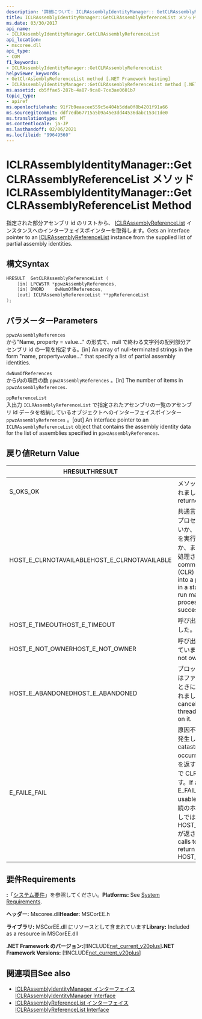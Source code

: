 ```yaml
---
description: '詳細について: ICLRAssemblyIdentityManager:: GetCLRAssemblyReferenceList メソッド'
title: ICLRAssemblyIdentityManager::GetCLRAssemblyReferenceList メソッド
ms.date: 03/30/2017
api_name:
- ICLRAssemblyIdentityManager.GetCLRAssemblyReferenceList
api_location:
- mscoree.dll
api_type:
- COM
f1_keywords:
- ICLRAssemblyIdentityManager::GetCLRAssemblyReferenceList
helpviewer_keywords:
- GetClrAssemblyReferenceList method [.NET Framework hosting]
- ICLRAssemblyIdentityManager::GetCLRAssemblyReferenceList method [.NET Framework hosting]
ms.assetid: cb5ffae5-287b-4a87-9ca8-7ce3ae0601b7
topic_type:
- apiref
ms.openlocfilehash: 91f7b9eaacee559c5e404b5dda0f8b4201f91a66
ms.sourcegitcommit: ddf7edb67715a5b9a45e3dd44536dabc153c1de0
ms.translationtype: MT
ms.contentlocale: ja-JP
ms.lasthandoff: 02/06/2021
ms.locfileid: "99649560"
---
```

# <a name="iclrassemblyidentitymanagergetclrassemblyreferencelist-method"></a><span data-ttu-id="81ea6-103">ICLRAssemblyIdentityManager::GetCLRAssemblyReferenceList メソッド</span><span class="sxs-lookup"><span data-stu-id="81ea6-103">ICLRAssemblyIdentityManager::GetCLRAssemblyReferenceList Method</span></span>

<span data-ttu-id="81ea6-104">指定された部分アセンブリ id のリストから、 [ICLRAssemblyReferenceList](iclrassemblyreferencelist-interface.md) インスタンスへのインターフェイスポインターを取得します。</span><span class="sxs-lookup"><span data-stu-id="81ea6-104">Gets an interface pointer to an [ICLRAssemblyReferenceList](iclrassemblyreferencelist-interface.md) instance from the supplied list of partial assembly identities.</span></span>  
  
## <a name="syntax"></a><span data-ttu-id="81ea6-105">構文</span><span class="sxs-lookup"><span data-stu-id="81ea6-105">Syntax</span></span>  
  
```cpp  
HRESULT  GetCLRAssemblyReferenceList (  
    [in] LPCWSTR *ppwzAssemblyReferences,  
    [in] DWORD    dwNumOfReferences,  
    [out] ICLRAssemblyReferenceList **ppReferenceList  
);  
```  
  
## <a name="parameters"></a><span data-ttu-id="81ea6-106">パラメーター</span><span class="sxs-lookup"><span data-stu-id="81ea6-106">Parameters</span></span>  

 `ppwzAssemblyReferences`  
 <span data-ttu-id="81ea6-107">から"Name, property = value..." の形式で、null で終わる文字列の配列部分アセンブリ id の一覧を指定する。</span><span class="sxs-lookup"><span data-stu-id="81ea6-107">[in] An array of null-terminated strings in the form "name, property=value..." that specify a list of partial assembly identities.</span></span>  
  
 `dwNumOfReferences`  
 <span data-ttu-id="81ea6-108">から内の項目の数 `ppwzAssemblyReferences` 。</span><span class="sxs-lookup"><span data-stu-id="81ea6-108">[in] The number of items in `ppwzAssemblyReferences`.</span></span>  
  
 `ppReferenceList`  
 <span data-ttu-id="81ea6-109">入出力 `ICLRAssemblyReferenceList` で指定されたアセンブリの一覧のアセンブリ id データを格納しているオブジェクトへのインターフェイスポインター `ppwzAssemblyReferences` 。</span><span class="sxs-lookup"><span data-stu-id="81ea6-109">[out] An interface pointer to an `ICLRAssemblyReferenceList` object that contains the assembly identity data for the list of assemblies specified in `ppwzAssemblyReferences`.</span></span>  
  
## <a name="return-value"></a><span data-ttu-id="81ea6-110">戻り値</span><span class="sxs-lookup"><span data-stu-id="81ea6-110">Return Value</span></span>  
  
|<span data-ttu-id="81ea6-111">HRESULT</span><span class="sxs-lookup"><span data-stu-id="81ea6-111">HRESULT</span></span>|<span data-ttu-id="81ea6-112">説明</span><span class="sxs-lookup"><span data-stu-id="81ea6-112">Description</span></span>|  
|-------------|-----------------|  
|<span data-ttu-id="81ea6-113">S_OK</span><span class="sxs-lookup"><span data-stu-id="81ea6-113">S_OK</span></span>|<span data-ttu-id="81ea6-114">メソッドから正常に値が返されました。</span><span class="sxs-lookup"><span data-stu-id="81ea6-114">The method returned successfully.</span></span>|  
|<span data-ttu-id="81ea6-115">HOST_E_CLRNOTAVAILABLE</span><span class="sxs-lookup"><span data-stu-id="81ea6-115">HOST_E_CLRNOTAVAILABLE</span></span>|<span data-ttu-id="81ea6-116">共通言語ランタイム (CLR) がプロセスに読み込まれていないか、CLR がマネージコードを実行できない状態であるか、または呼び出しが正常に処理されていません。</span><span class="sxs-lookup"><span data-stu-id="81ea6-116">The common language runtime (CLR) has not been loaded into a process, or the CLR is in a state in which it cannot run managed code or process the call successfully.</span></span>|  
|<span data-ttu-id="81ea6-117">HOST_E_TIMEOUT</span><span class="sxs-lookup"><span data-stu-id="81ea6-117">HOST_E_TIMEOUT</span></span>|<span data-ttu-id="81ea6-118">呼び出しがタイムアウトしました。</span><span class="sxs-lookup"><span data-stu-id="81ea6-118">The call timed out.</span></span>|  
|<span data-ttu-id="81ea6-119">HOST_E_NOT_OWNER</span><span class="sxs-lookup"><span data-stu-id="81ea6-119">HOST_E_NOT_OWNER</span></span>|<span data-ttu-id="81ea6-120">呼び出し元がロックを所有していません。</span><span class="sxs-lookup"><span data-stu-id="81ea6-120">The caller does not own the lock.</span></span>|  
|<span data-ttu-id="81ea6-121">HOST_E_ABANDONED</span><span class="sxs-lookup"><span data-stu-id="81ea6-121">HOST_E_ABANDONED</span></span>|<span data-ttu-id="81ea6-122">ブロックされたスレッドまたはファイバーが待機しているときに、イベントが取り消されました。</span><span class="sxs-lookup"><span data-stu-id="81ea6-122">An event was canceled while a blocked thread or fiber was waiting on it.</span></span>|  
|<span data-ttu-id="81ea6-123">E_FAIL</span><span class="sxs-lookup"><span data-stu-id="81ea6-123">E_FAIL</span></span>|<span data-ttu-id="81ea6-124">原因不明の致命的なエラーが発生しました。</span><span class="sxs-lookup"><span data-stu-id="81ea6-124">An unknown catastrophic failure occurred.</span></span> <span data-ttu-id="81ea6-125">メソッドが E_FAIL を返す場合、そのプロセス内で CLR は使用できなくなります。</span><span class="sxs-lookup"><span data-stu-id="81ea6-125">If a method returns E_FAIL, the CLR is no longer usable within the process.</span></span> <span data-ttu-id="81ea6-126">後続のホストメソッドの呼び出しでは HOST_E_CLRNOTAVAILABLE が返されます。</span><span class="sxs-lookup"><span data-stu-id="81ea6-126">Subsequent calls to hosting methods return HOST_E_CLRNOTAVAILABLE.</span></span>|  
  
## <a name="requirements"></a><span data-ttu-id="81ea6-127">要件</span><span class="sxs-lookup"><span data-stu-id="81ea6-127">Requirements</span></span>  

 <span data-ttu-id="81ea6-128">**:**「[システム要件](../../get-started/system-requirements.md)」を参照してください。</span><span class="sxs-lookup"><span data-stu-id="81ea6-128">**Platforms:** See [System Requirements](../../get-started/system-requirements.md).</span></span>  
  
 <span data-ttu-id="81ea6-129">**ヘッダー:** Mscoree.dll</span><span class="sxs-lookup"><span data-stu-id="81ea6-129">**Header:** MSCorEE.h</span></span>  
  
 <span data-ttu-id="81ea6-130">**ライブラリ:** MSCorEE.dll にリソースとして含まれています</span><span class="sxs-lookup"><span data-stu-id="81ea6-130">**Library:** Included as a resource in MSCorEE.dll</span></span>  
  
 <span data-ttu-id="81ea6-131">**.NET Framework のバージョン:**[!INCLUDE[net_current_v20plus](../../../../includes/net-current-v20plus-md.md)]</span><span class="sxs-lookup"><span data-stu-id="81ea6-131">**.NET Framework Versions:** [!INCLUDE[net_current_v20plus](../../../../includes/net-current-v20plus-md.md)]</span></span>  
  
## <a name="see-also"></a><span data-ttu-id="81ea6-132">関連項目</span><span class="sxs-lookup"><span data-stu-id="81ea6-132">See also</span></span>

- [<span data-ttu-id="81ea6-133">ICLRAssemblyIdentityManager インターフェイス</span><span class="sxs-lookup"><span data-stu-id="81ea6-133">ICLRAssemblyIdentityManager Interface</span></span>](iclrassemblyidentitymanager-interface.md)
- [<span data-ttu-id="81ea6-134">ICLRAssemblyReferenceList インターフェイス</span><span class="sxs-lookup"><span data-stu-id="81ea6-134">ICLRAssemblyReferenceList Interface</span></span>](iclrassemblyreferencelist-interface.md)
